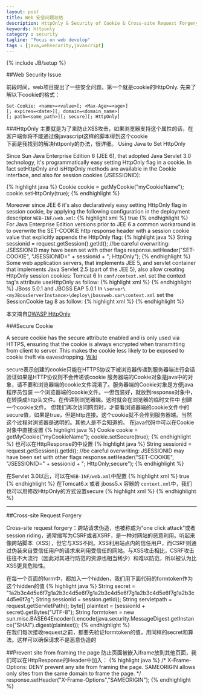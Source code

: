 ```yaml
---
layout: post
title: Web 安全问题总结
description: HttpOnly & Security of Cookie & Cross-site Request Forgery
keywords: httponly
category : security
tagline: "Focus on web develop"
tags : [java,websecurity,javascript]
---
```

{% include JB/setup %}

##Web Security Issue

前段时间，web项目提出了一些安全问题，第一个就是cookie的HttpOnly.
先来了解以下cookie的格式：

	Set-Cookie: <name>=<value>[; <Max-Age>=<age>]
	[; expires=<date>][; domain=<domain_name>]
	[; path=<some_path>][; secure][; HttpOnly]

###HttpOnly
主要就是为了来防止XSS攻击，如果浏览器支持这个属性的话，在客户端你将不能通过像javascript这样的脚本得到这个cookie <br />
下面是我找到的解决httponly的办法，很详细。
Using Java to Set HttpOnly

Since Sun Java Enterprise Edition 6 (JEE 6), that adopted Java Servlet 3.0 technology, it's programmatically easy setting HttpOnly flag in a cookie.
In fact setHttpOnly and isHttpOnly methods are available in the Cookie interface, and also for session cookies (JSESSIONID):

{% highlight java %}
	Cookie cookie = getMyCookie("myCookieName");
	cookie.setHttpOnly(true);
{% endhighlight %}
		

Moreover since JEE 6 it's also declaratively easy setting HttpOnly flag in session cookie, by applying the following configuration in the deployment descriptor `WEB-INF/web.xml`:
{% highlight xml %}
	<session-config>
		<cookie-config>
			<http-only>true</http-only>
		</cookie-config>
	<session-config>
{% endhighlight %}
For Java Enterprise Edition versions prior to JEE 6 a common workaround is to overwrite the SET-COOKIE http response header with a session cookie value that explicitly appends the HttpOnly flag:
{% highlight java %}
	String sessionid = request.getSession().getId();
	//be careful overwriting: JSESSIONID may have been set with other flags
	response.setHeader("SET-COOKIE", "JSESSIONID=" + sessionid + "; HttpOnly");
{% endhighlight %}
Some web application servers, that implements JEE 5, and servlet container that implements Java Servlet 2.5 (part of the JEE 5), also allow creating HttpOnly session cookies:
Tomcat 6 In `conf/context.xml` set the context tag's attribute useHttpOnly as follow:
{% highlight xml %}
	<?xml version="1.0" encoding="UTF-8"?>
	<Context path="/myWebApplicationPath" useHttpOnly="true">
{% endhighlight %}
JBoss 5.0.1 and JBOSS EAP 5.0.1 In `\server\<myJBossServerInstance>\deploy\jbossweb.sar\context.xml` set the SessionCookie tag 8 as follow:
{% highlight xml %}
	<?xml version="1.0" encoding="UTF-8"?>
	<Context cookies="true" crossContext="true">
    	<SessionCookie httpOnly="true" />
{% endhighlight %}    	

本文摘自[OWASP HttpOnly](https://www.owasp.org/index.php/HTTPOnly)

###Secure Cookie

A secure cookie has the secure attribute enabled and is only used via HTTPS, ensuring that the cookie is always encrypted when transmitting from client to server. This makes the cookie less likely to be exposed to cookie theft via eavesdropping. [Wiki](http://en.wikipedia.org/wiki/HTTP_cookie#Secure_cookie)

secure表示创建的cookie只能在HTTPS协议下被浏览器传递到服务器端进行会话验证如果是HTTP协议则不会传递该cookie
  服务器端的Cookie对象是java中的对象，请不要和浏览器端的cookie文件混淆了。服务器端的Cookie对象是方便java程序员包装 一个浏览器端的cookie文件。一但包装好，就放到response对象中，在转换成http头文件。在传递到浏览器端。这时就会在浏览器的临时文件中 创建一个cookie文件。
  但我们再次访问网页时，才查看浏览器端的cookie文件中的secure值，如果是true，但是http连接。这个cookie就不会传到服务器端。当然这个过程对浏览器是透明的。其他人是不会知道的。
在java代码中可以在Cookie对象中直接设置
{% highlight java %}
	Cookie cookie = getMyCookie("myCookieName");
	cookie.setSecure(true);
{% endhighlight %}
也可以在HttpResponse的中设置
{% highlight java %}
	String sessionid = request.getSession().getId();
	//be careful overwriting: JSESSIONID may have been set with other flags
	response.setHeader("SET-COOKIE", "JSESSIONID=" + sessionid + "; HttpOnly;secure");
{% endhighlight %}

在Servlet 3.0以后，可以在`WEB-INF/web.xml`中配置
{% highlight xml %}
	<session-config>
		<cookie-config>
			<secure>true</secure>
		</cookie-config>
	</session-config>
{% endhighlight %}
在Tomcat6.x 或者 jboss5.x 容器的 `context.xml`中，我们也可以用修改HttpOnly的方式设置secure
{% highlight xml %}
	<?xml version="1.0" encoding="UTF-8"?>
	<Context cookies="true" crossContext="true">
    	<SessionCookie secure="true"/>
{% endhighlight %}    	

***

##Cross-site Request Forgery

Cross-site request forgery：跨站请求伪造，也被称成为“one click attack”或者session riding，通常缩写为CSRF或者XSRF，是一种对网站的恶意利用。听起来像跨站脚本（XSS），但它与XSS不同。XSS利用站点内的信任用户，而CSRF则通过伪装来自受信任用户的请求来利用受信任的网站。与XSS攻击相比，CSRF攻击往往不大流行（因此对其进行防范的资源也相当稀少）和难以防范，所以被认为比XSS更具危险性。

在每一个页面的form中，都加入一个hidden，我们用下面代码的formtoken作为这个hidden的值
{% highlight java %}
	String secret = "1a2b3c4d5e6f7g1a2b3c4d5e6f7g1a2b3c4d5e6f7g1a2b3c4d5e6f7g1a2b3c4d5e6f7g";
	String sessionId = session.getId();
	String servletpath = request.getServletPath();
	byte[] plaintext = (sessionId + secret).getBytes("UTF-8");
	String formtoken = new sun.misc.BASE64Encoder().encode(java.security.MessageDigest.getInstance("SHA1").digest(plaintext));
{% endhighlight %}   
在我们每次接收request之前，都要先验证formtoken的值，用同样的secret和算法。这样可以确保请求不是恶意伪造的


##Prevent site from framing the page
防止页面被嵌入iframe放到其他页面，我们可以在HttpResponse的Header中加入：
{% highlight java %}
	/*
	X-Frame-Options:
 		DENY         prevent any site from framing the page.
		SAMEORIGIN   allows only sites from the same domain to frame the page.
	*/
	response.setHeader("X-Frame-Options","SAMEORIGIN");
{% endhighlight %} 


